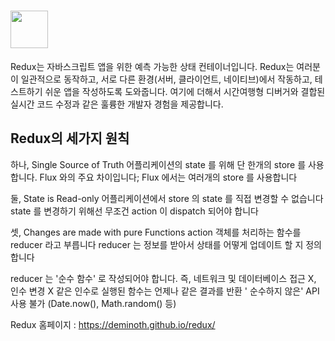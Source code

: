 # <a href='http://redux.js.org'><img src='https://camo.githubusercontent.com/f28b5bc7822f1b7bb28a96d8d09e7d79169248fc/687474703a2f2f692e696d6775722e636f6d2f4a65567164514d2e706e67' height='60'></a>
Redux는 자바스크립트 앱을 위한 예측 가능한 상태 컨테이너입니다.
Redux는 여러분이 일관적으로 동작하고, 서로 다른 환경(서버, 클라이언트, 네이티브)에서 작동하고, 테스트하기 쉬운 앱을 작성하도록 도와줍니다. 여기에 더해서 시간여행형 디버거와 결합된 실시간 코드 수정과 같은 훌륭한 개발자 경험을 제공합니다.



## Redux의 세가지 원칙

하나, Single Source of Truth
어플리케이션의 state 를 위해 단 한개의 store 를 사용합니다.
Flux 와의 주요 차이입니다; 
Flux 에서는 여러개의 store 를 사용합니다

둘, State is Read-only
어플리케이션에서 store 의 state 를 직접 변경할 수 없습니다
state 를 변경하기 위해선 무조건 action 이 dispatch 되어야 합니다

셋, Changes are made with pure Functions
action 객체를 처리하는 함수를 reducer 라고 부릅니다
reducer 는 정보를 받아서 상태를 어떻게 업데이트 할 지 정의합니다

reducer 는 '순수 함수' 로 작성되어야 합니다.
    즉, 네트워크 및 데이터베이스 접근 X, 인수 변경 X
    같은 인수로 실행된 함수는 언제나 같은 결과를 반환
'   순수하지 않은' API 사용 불가 (Date.now(), Math.random() 등)




Redux 홈페이지 : https://deminoth.github.io/redux/